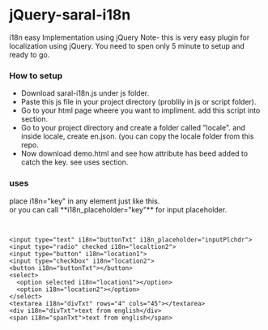 # jQuery-saral-i18n
i18n easy Implementation using jQuery
Note- this is very easy plugin for localization using jQuery. You need to spen only 5 minute to setup and ready to go.

<h3>How to setup</h3>
<ul>
 <li> Download saral-i18n.js under js folder.</li>
 <li> Paste this js file in your project directory (problily in js or script folder).</li>
 <li> Go to your html page wheere you want to impliment. add this script into <code><head></code> section.</li>
 <li> Go to your project directory and create a folder called "locale". and inside  locale, create en.json. (you can copy the locale folder from this repo.</li>
 <li> Now download demo.html and see how attribute has beed added to catch the key. see uses section.</li>
</ul>

<h3>uses</h3>
place i18n="key" in any element just like this.<br /> or 
you can call **i18n_placeholder="key"** for input placeholder.
<br />
<pre>

	<input type="text" i18n="buttonTxt" i18n_placeholder="inputPlchdr">
	<input type="radio" checked i18n="localtion2">
	<input type="button" i18n="location1">
	<input type="checkbox" i18n="location2">
	<button i18n="buttonTxt"></button>
	<select>
	  <option selected i18n="location1"></option>
	  <option i18n="location2"></option>
	</select>
	<textarea i18n="divTxt" rows="4" cols="45"></textarea>
	<div i18n="divTxt">text from english</div>
	<span i18n="spanTxt">text from english</span>
  
</pre>

